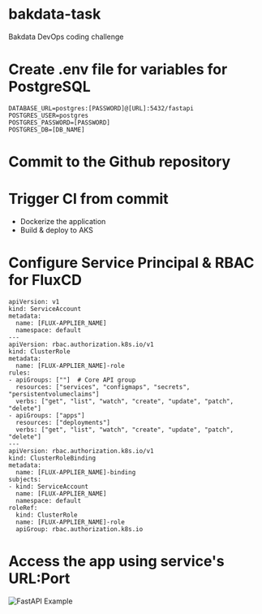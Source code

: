 # bakdata-task
Bakdata DevOps coding challenge

# Create .env file for variables for PostgreSQL
```
DATABASE_URL=postgres:[PASSWORD]@[URL]:5432/fastapi
POSTGRES_USER=postgres
POSTGRES_PASSWORD=[PASSWORD]
POSTGRES_DB=[DB_NAME]
```
# Commit to the Github repository

# Trigger CI from commit
   - Dockerize the application
   - Build & deploy to AKS 

# Configure Service Principal & RBAC for FluxCD
```
apiVersion: v1
kind: ServiceAccount
metadata:
  name: [FLUX-APPLIER_NAME]
  namespace: default
---
apiVersion: rbac.authorization.k8s.io/v1
kind: ClusterRole
metadata:
  name: [FLUX-APPLIER_NAME]-role
rules:
- apiGroups: [""]  # Core API group
  resources: ["services", "configmaps", "secrets", "persistentvolumeclaims"]
  verbs: ["get", "list", "watch", "create", "update", "patch", "delete"]
- apiGroups: ["apps"]
  resources: ["deployments"]
  verbs: ["get", "list", "watch", "create", "update", "patch", "delete"]
---
apiVersion: rbac.authorization.k8s.io/v1
kind: ClusterRoleBinding
metadata:
  name: [FLUX-APPLIER_NAME]-binding
subjects:
- kind: ServiceAccount
  name: [FLUX-APPLIER_NAME]
  namespace: default
roleRef:
  kind: ClusterRole
  name: [FLUX-APPLIER_NAME]-role
  apiGroup: rbac.authorization.k8s.io
```
# Access the app using service's URL:Port

![FastAPI Example](https://github.com/sensgithub/bakdata-task/blob/main/screenshots/fastapi-example.png?raw=true)
